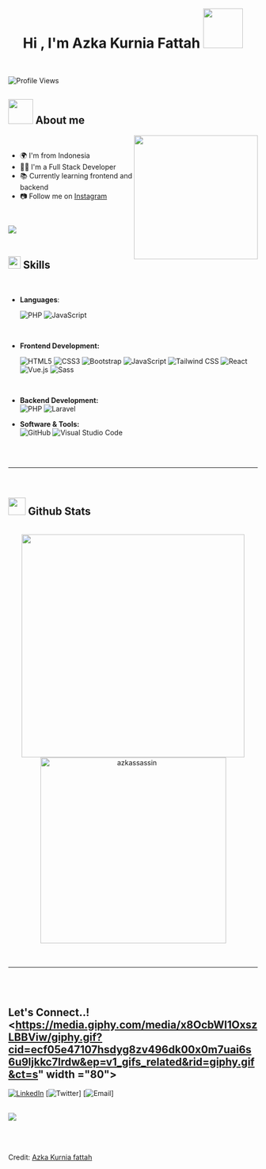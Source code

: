 <h1 align="center"><b>Hi , I'm Azka Kurnia Fattah </b><img src="https://media4.giphy.com/media/v1.Y2lkPTc5MGI3NjExZWJ5YXB5Y3BzaHVxeW93YWxwOGp6ZHNtOTVwM3B6d2poMWlrOGtzOSZlcD12MV9pbnRlcm5hbF9naWZfYnlfaWQmY3Q9cw/kBZ212yGzFaxgkSIKW/giphy.gif" width="80"></h1>

<br>

![Profile Views](https://komarev.com/ghpvc/?username=azkassassin&color=blueviolet)




## <picture><img src = "https://media4.giphy.com/media/v1.Y2lkPTc5MGI3NjExMXByZWFsaHdrY204aDA0bTNpOTFkcDFjbW1lNDJsZDJ0bzNhZ2pxbyZlcD12MV9pbnRlcm5hbF9naWZfYnlfaWQmY3Q9cw/k76eCxLAYwyjyFXClf/giphy.gif" width = 50px></picture> **About me**

<picture> <img align="right" src="https://media.giphy.com/media/LBFPLXkgoVm80dx6sP/giphy.gif?cid=790b7611sjdelg9j89s3pznzkksmf65b308gskrqepejdgg2&ep=v1_stickers_search&rid=giphy.gif&ct=s" width = 250px></picture>

<br>

- 🌍 I'm from Indonesia  
- 👨‍💻 I'm a Full Stack Developer  
- 📚 Currently learning frontend and backend  
- 📷 Follow me on [Instagram](https://instagram.com/zkaknfth_)

<br>

<img src="https://user-images.githubusercontent.com/73097560/115834477-dbab4500-a447-11eb-908a-139a6edaec5c.gif"><br><br>

## <img src="https://media2.giphy.com/media/QssGEmpkyEOhBCb7e1/giphy.gif?cid=ecf05e47a0n3gi1bfqntqmob8g9aid1oyj2wr3ds3mg700bl&rid=giphy.gif" width ="25"><b> Skills</b>
<br>

<p align="center">

- **Languages**:

    ![PHP](https://img.shields.io/badge/PHP-777BB4?style=flat&logo=php&logoColor=white) 
    ![JavaScript](https://img.shields.io/badge/JavaScript-F7DF1E?style=flat&logo=javascript&logoColor=black)

<br>

- **Frontend Development:**

    ![HTML5](https://img.shields.io/badge/HTML5-E34F26?style=flat&logo=html5&logoColor=white)
    ![CSS3](https://img.shields.io/badge/CSS3-1572B6?style=flat&logo=css3&logoColor=white)
    ![Bootstrap](https://img.shields.io/badge/Bootstrap-563D7C?style=flat&logo=bootstrap&logoColor=white)
    ![JavaScript](https://img.shields.io/badge/JavaScript-F7DF1E?style=flat&logo=javascript&logoColor=white)
    ![Tailwind CSS](https://img.shields.io/badge/TailwindCSS-38B2AC?style=flat&logo=tailwindcss&logoColor=white)
    ![React](https://img.shields.io/badge/React-61DAFB?style=flat&logo=react&logoColor=white)
    ![Vue.js](https://img.shields.io/badge/Vue.js-41B883?style=flat&logo=vue.js&logoColor=white)
    ![Sass](https://img.shields.io/badge/Sass-CC6699?style=flat&logo=sass&logoColor=white)

<br>

- **Backend Development:**  
    ![PHP](https://img.shields.io/badge/PHP-777BB4?style=flat&logo=php&logoColor=white)
    ![Laravel](https://img.shields.io/badge/Laravel-FF2D20?style=flat&logo=laravel&logoColor=white)

- **Software & Tools:**  
    ![GitHub](https://img.shields.io/badge/GitHub-181717?style=flat&logo=github&logoColor=white)
    ![Visual Studio Code](https://img.shields.io/badge/VSCode-007ACC?style=flat&logo=visual-studio-code&logoColor=white)

</p>

<br>
<br>

-----

<br>


## <img src="https://media.giphy.com/media/iY8CRBdQXODJSCERIr/giphy.gif" width="35"><b> Github Stats </b>
<br>

<div align="center">
  
<a href="https://github.com/azkassassin/">
  <img src="https://github-readme-stats.vercel.app/api?username=azkassassin&show_icons=true&theme=tokyonight" width="450"/>
  <img src="https://github-readme-stats.vercel.app/api/top-langs/?username=anuraghazra&layout=compact&show_icons=true&theme=cobalt" width="375"  alt="azkassassin"/>

</a>
</div>

<br>
<br>

-----

<br>
<br>

## <b> Let's Connect..!</b><https://media.giphy.com/media/x8OcbWI1OxszLBBViw/giphy.gif?cid=ecf05e47107hsdyg8zv496dk00x0m7uai6s6u9ljkkc7lrdw&ep=v1_gifs_related&rid=giphy.gif&ct=s" width ="80">

[![LinkedIn](https://img.shields.io/badge/LinkedIn-AzkaKurnia-blue?style=flat&logo=linkedin)](https://linkedin.com/in/yourprofile)
[![Twitter](https://img.shields.io/badge/Twitter-AzkaKurnia-blue?style=flat&logo=twitter)]
[![Email](https://img.shields.io/badge/Email-AzkaKurnia-red?style=flat&logo=gmail)]

<br>
<img src="https://user-images.githubusercontent.com/73097560/115834477-dbab4500-a447-11eb-908a-139a6edaec5c.gif">
<br>
<br>
<br>

<div align='center'>

</div>
<br>

Credit: [Azka Kurnia fattah](https://github.com/azkassassin)
